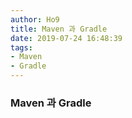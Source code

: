 ```yaml
---
author: Ho9
title: Maven 과 Gradle
date: 2019-07-24 16:48:39
tags:
- Maven
- Gradle
---
```


### Maven 과 Gradle
